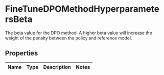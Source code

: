 

# FineTuneDPOMethodHyperparametersBeta

The beta value for the DPO method. A higher beta value will increase the weight of the penalty between the policy and reference model. 

## Properties

| Name | Type | Description | Notes |
|------------ | ------------- | ------------- | -------------|




